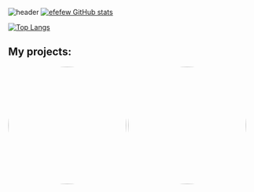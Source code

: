 ![header](https://capsule-render.vercel.app/api?type=waving&color=gradient&height=256&section=header&text=Hello%20world!&fontSize=75&animation=fadeIn&fontAlignY=30&desc=My%20GitHub%20profile!&descAlignY=51&descAlign=62)
[![efefew GitHub stats](https://github-readme-stats.vercel.app/api?username=efefew&theme=cobalt)](https://github.com/anuraghazra/github-readme-stats)

[![Top Langs](https://github-readme-stats.vercel.app/api/top-langs/?username=efefew&hide_progress=false&theme=cobalt)](https://github.com/anuraghazra/github-readme-stats)
## My projects:
[<img src="https://user-images.githubusercontent.com/29331867/224493599-65c92712-6905-47ef-bea8-d90d7094fe57.png" width="240" style="border-radius:50%">](https://github.com/efefew/Local-Chess)  [<img src="https://user-images.githubusercontent.com/29331867/234648282-c2e3922b-d817-4e42-958c-4c8b07ef420e.png" width="240" style="border-radius:50%">](https://github.com/efefew/Sapper)
